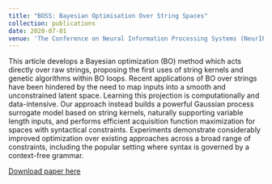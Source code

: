```yaml
---
title: "BOSS: Bayesian Optimisation Over String Spaces"
collection: publications
date: 2020-07-01
venue: 'The Conference on Neural Information Processing Systems (NeurIPS)'
---
```


This article develops a Bayesian optimization (BO) method which acts directly over raw strings, proposing the first uses of string kernels and genetic algorithms within BO loops. Recent applications of BO over strings have been hindered by the need to map inputs into a smooth and unconstrained latent space. Learning this projection is computationally and data-intensive. Our approach instead builds a powerful Gaussian process surrogate model based on string kernels, naturally supporting variable length inputs, and performs efficient acquisition function maximization for spaces with syntactical constraints. Experiments demonstrate considerably improved optimization over existing approaches across a broad range of constraints, including the popular setting where syntax is governed by a context-free grammar.

[Download paper here](http://henrymoss.github.io/files/BOSS.pdf)
